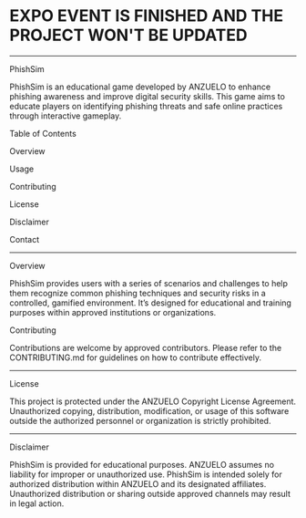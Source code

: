 # EXPO EVENT IS FINISHED AND THE PROJECT WON'T BE UPDATED

---

PhishSim

PhishSim is an educational game developed by ANZUELO to enhance phishing awareness and improve digital security skills. This game aims to educate players on identifying phishing threats and safe online practices through interactive gameplay.

Table of Contents

Overview

Usage

Contributing

License

Disclaimer

Contact



---

Overview

PhishSim provides users with a series of scenarios and challenges to help them recognize common phishing techniques and security risks in a controlled, gamified environment. It’s designed for educational and training purposes within approved institutions or organizations.

Contributing

Contributions are welcome by approved contributors. Please refer to the CONTRIBUTING.md for guidelines on how to contribute effectively.


---

License

This project is protected under the ANZUELO Copyright License Agreement. Unauthorized copying, distribution, modification, or usage of this software outside the authorized personnel or organization is strictly prohibited.


---

Disclaimer

PhishSim is provided for educational purposes. ANZUELO assumes no liability for improper or unauthorized use. PhishSim is intended solely for authorized distribution within ANZUELO and its designated affiliates. Unauthorized distribution or sharing outside approved channels may result in legal action.
